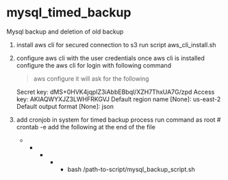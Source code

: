 # mysql_timed_backup
Mysql backup and deletion of old backup
1. install aws cli for secured connection to s3 
    run script aws_cli_install.sh
2. configure aws cli with the user credentials
    once aws cli is installed configure the aws cli for login with following command
     > aws configure
     it will ask for the following

    Secret key:    dMS+0HVK4jqpIZ3iAbbEBbql/XZH7ThxUA7G/zpd
    Access key:     AKIAQWYXJZ3LWHFRKGVJ
    Default region name [None]: us-east-2
    Default output format [None]: json

3. add cronjob in system for timed backup process
    run command as root # crontab -e     add the following at the end of the file
    * * * * * bash /path-to-script/mysql_backup_script.sh
